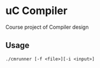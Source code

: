 # uC Compiler
Course project of Compiler design

## Usage
```shell
./cmrunner [-f <file>][-i <input>]
```
